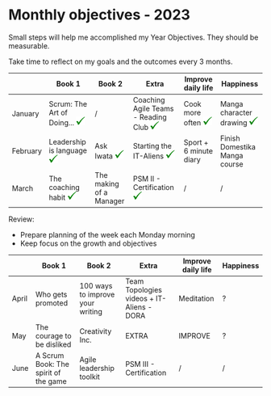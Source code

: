 # Monthly objectives - 2023

Small steps will help me accomplished my Year Objectives. 
They should be measurable.

Take time to reflect on my goals and the outcomes every 3 months.

|        | Book 1     | Book 2                | Extra     |Improve daily life         | Happiness                 |
|---------------------|--------------------------|--------------------------|----------------|-------------------------------|---------------------------|
 January             | Scrum: The Art of Doing... ![](../img/v.png) | / | Coaching Agile Teams - Reading Club ![](../img/v.png) | Cook more often ![](../img/v.png)| Manga character drawing  ![](../img/v.png) |
  February            | Leadership is language ![](../img/v.png) | Ask Iwata ![](../img/v.png) | Starting the IT-Aliens ![](../img/v.png)| Sport + 6 minute diary | Finish Domestika Manga course |
  March            | The coaching habit ![](../img/v.png) | The making of a Manager  | PSM II - Certification ![](../img/v.png) | / | / |

Review:
- Prepare planning of the week each Monday morning
- Keep focus on the growth and objectives

|        | Book 1     | Book 2                | Extra     |Improve daily life         | Happiness                 |
|---------------------|--------------------------|--------------------------|----------------|-------------------------------|---------------------------|
 April             | Who gets promoted | 100 ways to improve your writing | Team Topologies videos + IT-Aliens - DORA | Meditation | ? |
  May            | The courage to be disliked | Creativity Inc. |  EXTRA | IMPROVE | ? |
  June            | A Scrum Book: The spirit of the game | Agile leadership toolkit  | PSM III - Certification | / | / |
